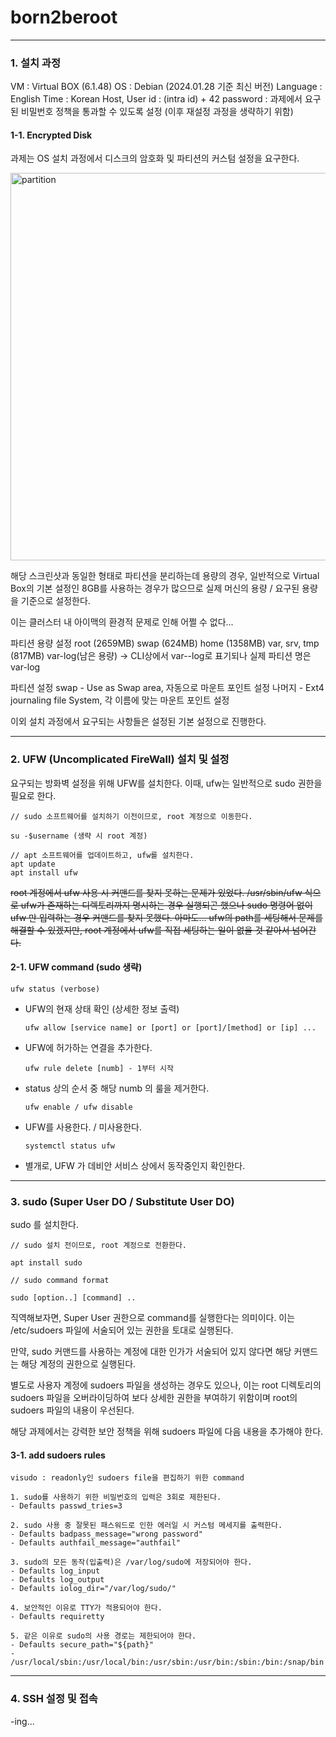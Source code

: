 
# born2beroot

---


### 1.  설치 과정

VM : Virtual BOX (6.1.48)
OS : Debian (2024.01.28 기준 최신 버전)
Language : English
Time : Korean
Host, User id : (intra id) + 42
password : 과제에서 요구된 비밀번호 정책을 통과할 수 있도록 설정 (이후 재설정 과정을 생략하기 위함)


#### 1-1. Encrypted Disk

과제는 OS 설치 과정에서 디스크의 암호화 및 파티션의 커스텀 설정을 요구한다.

<img width="620" alt="partition" src="https://github.com/minhulee/Learn__/assets/110901252/3ab34f31-9d53-4470-9d06-41bf725943de">

해당 스크린샷과 동일한 형태로 파티션을 분리하는데 용량의 경우, 일반적으로 Virtual Box의 기본 설정인 8GB를 사용하는 경우가 많으므로 실제 머신의 용량 / 요구된 용량을 기준으로 설정한다.

이는 클러스터 내 아이맥의 환경적 문제로 인해 어쩔 수 없다...

파티션 용량 설정
root (2659MB)
swap (624MB)
home (1358MB)
var, srv, tmp (817MB)
var-log(남은 용량) -> CLI상에서 var--log로 표기되나 실제 파티션 명은 var-log

파티션 설정
swap - Use as Swap area, 자동으로 마운트 포인트 설정
나머지 - Ext4 journaling file System, 각 이름에 맞는 마운트 포인트 설정

이외 설치 과정에서 요구되는 사항들은 설정된 기본 설정으로 진행한다.


---


### 2. UFW (Uncomplicated FireWall) 설치 및 설정


요구되는 방화벽 설정을 위해 UFW를 설치한다.
이때, ufw는 일반적으로 sudo 권한을 필요로 한다.

```
// sudo 소프트웨어를 설치하기 이전이므로, root 계정으로 이동한다.

su -$username (생략 시 root 계정)

// apt 소프트웨어를 업데이트하고, ufw를 설치한다.
apt update
apt install ufw
```

~~root 계정에서 ufw 사용 시 커맨드를 찾지 못하는 문제가 있었다.
/usr/sbin/ufw 식으로 ufw가 존재하는 디렉토리까지 명시하는 경우 실행되곤 했으나 sudo 명령어 없이 ufw
만 입력하는 경우 커맨드를 찾지 못했다.
아마도... ufw의 path를 세팅해서 문제를 해결할 수 있겠지만, root 계정에서 ufw를 직접 세팅하는 일이 없을 
 것 같아서 넘어간다.~~


#### 2-1. UFW command (sudo 생략)

	ufw status (verbose)

- UFW의 현재 상태 확인 (상세한 정보 출력)


	 `ufw allow [service name] or [port] or [port]/[method] or [ip] ...`

- UFW에 허가하는 연결을 추가한다.


	 `ufw rule delete [numb] - 1부터 시작`

- status 상의 순서 중 해당 numb 의 룰을 제거한다.


	`ufw enable / ufw disable`

- UFW를 사용한다. / 미사용한다.


	 `systemctl status ufw` 

- 별개로, UFW 가 데비안 서비스 상에서 동작중인지 확인한다.


---


### 3. sudo (Super User DO / **S**ubstitute **U**ser DO)


sudo 를 설치한다.


```
// sudo 설치 전이므로, root 계정으로 전환한다.

apt install sudo

// sudo command format

sudo [option..] [command] ..
```


직역해보자면, Super User 권한으로 command를 실행한다는 의미이다.
이는 /etc/sudoers 파일에 서술되어 있는 권한을 토대로 실행된다.

만약, sudo 커맨드를 사용하는 계정에 대한 인가가 서술되어 있지 않다면 해당 커맨드는 해당 계정의 권한으로 실행된다.

별도로 사용자 계정에 sudoers 파일을 생성하는 경우도 있으나, 이는 root 디렉토리의 sudoers 파일을 오버라이딩하여 보다 상세한 권한을 부여하기 위함이며 root의 sudoers 파일의 내용이 우선된다.


해당 과제에서는 강력한 보안 정책을 위해 sudoers 파일에 다음 내용을 추가해야 한다.


#### 3-1. add sudoers rules

	visudo : readonly인 sudoers file을 편집하기 위한 command

	1. sudo를 사용하기 위한 비밀번호의 입력은 3회로 제한된다.
	- Defaults passwd_tries=3

	2. sudo 사용 중 잘못된 패스워드로 인한 에러일 시 커스텀 메세지를 출력한다.
	- Defaults badpass_message="wrong password"
	- Defaults authfail_message="authfail"

	3. sudo의 모든 동작(입출력)은 /var/log/sudo에 저장되어야 한다.
	- Defaults log_input
	- Defaults log_output
	- Defaults iolog_dir="/var/log/sudo/"

	4. 보안적인 이유로 TTY가 적용되어야 한다.
	- Defaults requiretty

	5. 같은 이유로 sudo의 사용 경로는 제한되어야 한다.
	- Defaults secure_path="${path}"
	- /usr/local/sbin:/usr/local/bin:/usr/sbin:/usr/bin:/sbin:/bin:/snap/bin


---


### 4. SSH 설정 및 접속


-ing...
